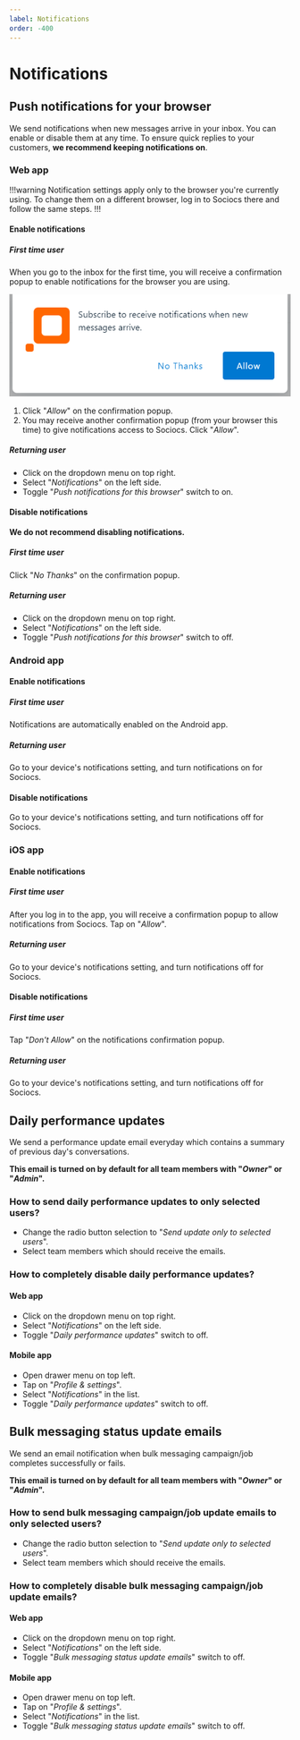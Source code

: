 ```yaml
---
label: Notifications
order: -400
---
```


# Notifications

## Push notifications for your browser

We send notifications when new messages arrive in your inbox. You can enable or disable them at any time. To ensure quick replies to your customers, **we recommend keeping notifications on**.

### Web app

!!!warning
Notification settings apply only to the browser you're currently using. To change them on a different browser, log in to Sociocs there and follow the same steps.
!!!

#### Enable notifications

##### First time user

When you go to the inbox for the first time, you will receive a confirmation popup to enable notifications for the browser you are using.

![Notifications popup](/static/images/push-notifications-popup.png "Notifications popup")

1. Click "*Allow*" on the confirmation popup.
2. You may receive another confirmation popup (from your browser this time) to give notifications access to Sociocs. Click "*Allow*".

##### Returning user

- Click on the dropdown menu on top right.
- Select "*Notifications*" on the left side.
- Toggle "*Push notifications for this browser*" switch to on.

#### Disable notifications

**We do not recommend disabling notifications.**

##### First time user

Click "*No Thanks*" on the confirmation popup.

##### Returning user

- Click on the dropdown menu on top right.
- Select "*Notifications*" on the left side.
- Toggle "*Push notifications for this browser*" switch to off.

### Android app

#### Enable notifications

##### First time user

Notifications are automatically enabled on the Android app.

##### Returning user

Go to your device's notifications setting, and turn notifications on for Sociocs.

#### Disable notifications

Go to your device's notifications setting, and turn notifications off for Sociocs.

### iOS app

#### Enable notifications

##### First time user

After you log in to the app, you will receive a confirmation popup to allow notifications from Sociocs. Tap on "*Allow*".

##### Returning user

Go to your device's notifications setting, and turn notifications off for Sociocs.

#### Disable notifications

##### First time user

Tap "*Don't Allow*" on the notifications confirmation popup.

##### Returning user

Go to your device's notifications setting, and turn notifications off for Sociocs.

## Daily performance updates

We send a performance update email everyday which contains a summary of previous day's conversations.

**This email is turned on by default for all team members with "*Owner*" or "*Admin*".**

### How to send daily performance updates to only selected users?

- Change the radio button selection to "*Send update only to selected users*".
- Select team members which should receive the emails. 

### How to completely disable daily performance updates?

#### Web app

- Click on the dropdown menu on top right.
- Select "*Notifications*" on the left side.
- Toggle "*Daily performance updates*" switch to off.

#### Mobile app

- Open drawer menu on top left.
- Tap on "*Profile & settings*".
- Select "*Notifications*" in the list.
- Toggle "*Daily performance updates*" switch to off.

## Bulk messaging status update emails

We send an email notification when bulk messaging campaign/job completes successfully or fails.

**This email is turned on by default for all team members with "*Owner*" or "*Admin*".**

### How to send bulk messaging campaign/job update emails to only selected users?

- Change the radio button selection to "*Send update only to selected users*".
- Select team members which should receive the emails. 

### How to completely disable bulk messaging campaign/job update emails?

#### Web app

- Click on the dropdown menu on top right.
- Select "*Notifications*" on the left side.
- Toggle "*Bulk messaging status update emails*" switch to off.

#### Mobile app

- Open drawer menu on top left.
- Tap on "*Profile & settings*".
- Select "*Notifications*" in the list.
- Toggle "*Bulk messaging status update emails*" switch to off.

